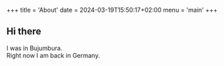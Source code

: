 +++
title = 'About'
date = 2024-03-19T15:50:17+02:00
menu = 'main'
+++

## Hi there

I was in Bujumbura.  
Right now I am back in Germany.